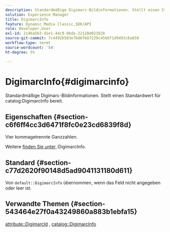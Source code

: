 ```yaml
---
description: Standardmäßige Digimarc-Bildinformationen. Stellt einen Standardwert für den Katalog DigimarcInfo bereit.
solution: Experience Manager
title: DigimarcInfo
feature: Dynamic Media Classic,SDK/API
role: Developer,User
exl-id: 2c46a563-d1e1-44c9-9bde-22128d023828
source-git-commit: 7c4492b583e7bd6fb87229c4566f1d9493c8a650
workflow-type: tm+mt
source-wordcount: '54'
ht-degree: 5%

---
```


# DigimarcInfo{#digimarcinfo}

Standardmäßige Digimarc-Bildinformationen. Stellt einen Standardwert für catalog:DigimarcInfo bereit.

## Eigenschaften {#section-c6f6ff4cc3d6471f8fc0e23cd6839f8d}

Vier kommagetrennte Ganzzahlen.

Weitere [ finden Sie unter ](/help/aem-is-ir-api/is-api/image-catalog/image-serving-api-ref/c-image-catalog-reference/c-image-svg-data-reference/c-image-data-reference/r-digimarcinfo-cat.md):DigimarcInfo.

## Standard {#section-c77d2620f90148d5ad9041131180d611}

Von `default::DigimarcInfo` übernommen, wenn das Feld nicht angegeben oder leer ist.

## Verwandte Themen {#section-543464e27f0a43249860a883b1ebfa15}

[attribute::DigimarcId](../../../../../is-api/image-catalog/image-serving-api-ref/c-image-catalog-reference/c-attributes-reference/r-digimarcid.md#reference-33e3eca7f1874510904e5c8645cecd68) , [catalog::DigimarcInfo](../../../../../is-api/image-catalog/image-serving-api-ref/c-image-catalog-reference/c-image-svg-data-reference/c-image-data-reference/r-digimarcinfo-cat.md#reference-4925764ed683466bb7af4b807c86f8ba)
